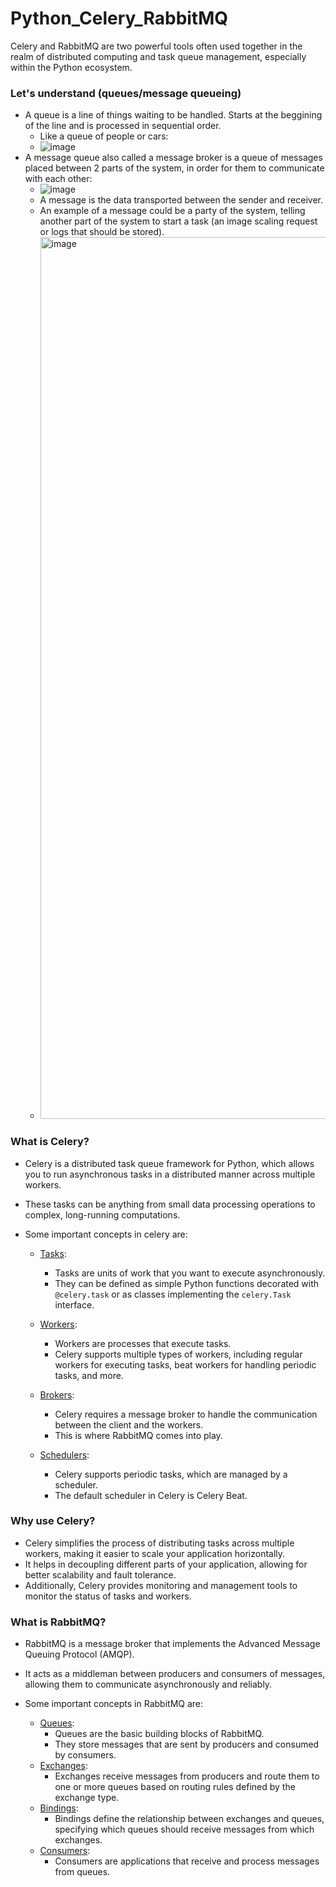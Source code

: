 # Python_Celery_RabbitMQ

Celery and RabbitMQ are two powerful tools often used together in the realm of distributed computing and task queue management, especially within the Python ecosystem.

### Let's understand (queues/message queueing)

- A queue is a line of things waiting to be handled. Starts at the beggining of the line and is processed in sequential order.
  - Like a queue of people or cars:
  - ![image](https://github.com/izzypt/Python_Celery_RabbitMQ/assets/73948790/9d53f021-3947-4793-a1ef-f0a26d03bbf3)
- A message queue also called a message broker is a queue of messages placed between 2 parts of the system, in order for them to communicate with each other:
  - ![image](https://github.com/izzypt/Python_Celery_RabbitMQ/assets/73948790/d3e667c9-8f87-4441-b73e-8fbf85b5a8ca)
  - A message is the data transported between the sender and receiver.
  - An example of a message could be a party of the system, telling another part of the system to start a task (an image scaling request or logs that should be stored).
  - <img width="1411" alt="image" src="https://github.com/izzypt/Python_Celery_RabbitMQ/assets/73948790/96643edb-4039-44bb-ab62-7125ae5e688e">




### What is Celery? 

- Celery is a distributed task queue framework for Python, which allows you to run asynchronous tasks in a distributed manner across multiple workers. 
- These tasks can be anything from small data processing operations to complex, long-running computations.
- Some important concepts in celery are:

  - <ins>Tasks</ins>:
    - Tasks are units of work that you want to execute asynchronously.
    - They can be defined as simple Python functions decorated with ```@celery.task``` or as classes implementing the ```celery.Task``` interface.

  - <ins>Workers</ins>:
    - Workers are processes that execute tasks.
    - Celery supports multiple types of workers, including regular workers for executing tasks, beat workers for handling periodic tasks, and more.

  - <ins>Brokers</ins>:
    - Celery requires a message broker to handle the communication between the client and the workers.
    - This is where RabbitMQ comes into play.

  - <ins>Schedulers</ins>:
    - Celery supports periodic tasks, which are managed by a scheduler.
    - The default scheduler in Celery is Celery Beat.
   
### Why use Celery? 

- Celery simplifies the process of distributing tasks across multiple workers, making it easier to scale your application horizontally.
- It helps in decoupling different parts of your application, allowing for better scalability and fault tolerance.
- Additionally, Celery provides monitoring and management tools to monitor the status of tasks and workers.

### What is RabbitMQ? 

- RabbitMQ is a message broker that implements the Advanced Message Queuing Protocol (AMQP). 
- It acts as a middleman between producers and consumers of messages, allowing them to communicate asynchronously and reliably.
- Some important concepts in RabbitMQ are:

  - <ins>Queues</ins>:
    - Queues are the basic building blocks of RabbitMQ.
    - They store messages that are sent by producers and consumed by consumers.
  - <ins>Exchanges</ins>:
    - Exchanges receive messages from producers and route them to one or more queues based on routing rules defined by the exchange type.
  - <ins>Bindings</ins>:
    - Bindings define the relationship between exchanges and queues, specifying which queues should receive messages from which exchanges.
  - <ins>Consumers</ins>:
    - Consumers are applications that receive and process messages from queues. 
